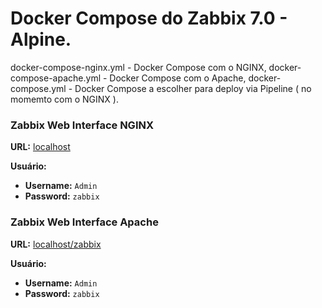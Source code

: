 # Docker Compose do Zabbix 7.0 - Alpine.
docker-compose-nginx.yml   - Docker Compose com o NGINX,
docker-compose-apache.yml  - Docker Compose com o Apache,
docker-compose.yml         - Docker Compose a escolher para deploy via Pipeline ( no momemto com o NGINX ).

### Zabbix Web Interface NGINX

**URL:** [localhost](http://localhost)

**Usuário:**

- **Username:** `Admin`
- **Password:** `zabbix`

### Zabbix Web Interface Apache

**URL:** [localhost/zabbix](http://localhost/zabbix)

**Usuário:**

- **Username:** `Admin`
- **Password:** `zabbix`

